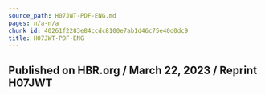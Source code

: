 ```yaml
---
source_path: H07JWT-PDF-ENG.md
pages: n/a-n/a
chunk_id: 40261f2283e84ccdc8100e7ab1d46c75e40d0dc9
title: H07JWT-PDF-ENG
---
```

## Published on HBR.org / March 22, 2023 / Reprint H07JWT
